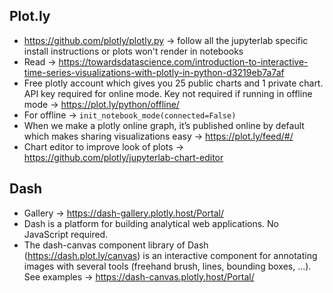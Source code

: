## Plot.ly
* https://github.com/plotly/plotly.py -> follow all the jupyterlab specific install instructions or plots won't render in notebooks
* Read -> https://towardsdatascience.com/introduction-to-interactive-time-series-visualizations-with-plotly-in-python-d3219eb7a7af
* Free plotly account which gives you 25 public charts and 1 private chart. API key required for online mode. Key not required if running in offline mode -> https://plot.ly/python/offline/
* For offline -> `init_notebook_mode(connected=False)`
* When we make a plotly online graph, it’s published online by default which makes sharing visualizations easy -> https://plot.ly/feed/#/
* Chart editor to improve look of plots -> https://github.com/plotly/jupyterlab-chart-editor

## Dash
* Gallery -> https://dash-gallery.plotly.host/Portal/
* Dash is a platform for building analytical web applications. No JavaScript required.
* The dash-canvas component library of Dash (https://dash.plot.ly/canvas) is an interactive component for annotating images with several tools (freehand brush, lines, bounding boxes, ...). See examples -> https://dash-canvas.plotly.host/Portal/